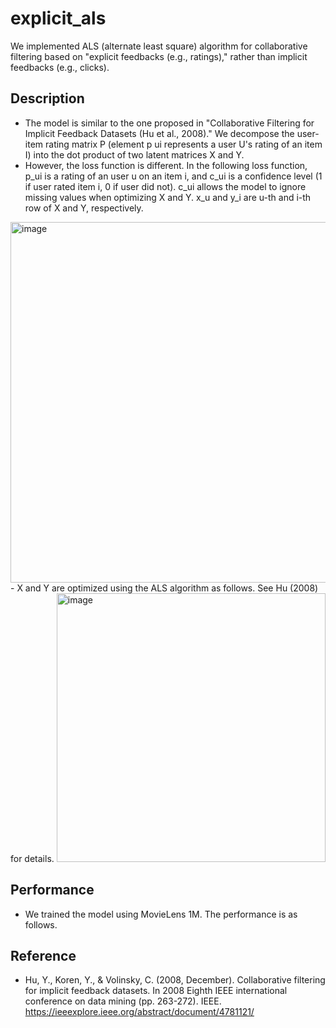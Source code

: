 # explicit_als

We implemented ALS (alternate least square) algorithm for collaborative filtering based on "explicit feedbacks (e.g., ratings)," rather than implicit feedbacks (e.g., clicks). 

## Description
  - The model is similar to the one proposed in "Collaborative Filtering for Implicit Feedback Datasets (Hu et al., 2008)." We decompose the user-item rating matrix P (element p ui represents a user U's rating of an item I) into the dot product of two latent matrices X and Y.
  - However, the loss function is different. In the following loss function, p_ui is a rating of an user u on an item i, and c_ui is a confidence level (1 if user rated item i, 0 if user did not). c_ui allows the model to ignore missing values when optimizing X and Y. x_u and y_i are u-th and i-th row of X and Y, respectively.
<img width="577" alt="image" src="https://user-images.githubusercontent.com/13177827/203404778-70fb48b0-e129-489c-adb0-408574aee947.png">
  - X and Y are optimized using the ALS algorithm as follows. See Hu (2008) for details.
<img width="430" alt="image" src="https://user-images.githubusercontent.com/13177827/203404971-ae227764-6ab7-4287-a655-9664a2583803.png">

## Performance
  - We trained the model using MovieLens 1M. The performance is as follows.

## Reference
  - Hu, Y., Koren, Y., & Volinsky, C. (2008, December). Collaborative filtering for implicit feedback datasets. In 2008 Eighth IEEE international conference on data mining (pp. 263-272). IEEE. https://ieeexplore.ieee.org/abstract/document/4781121/

